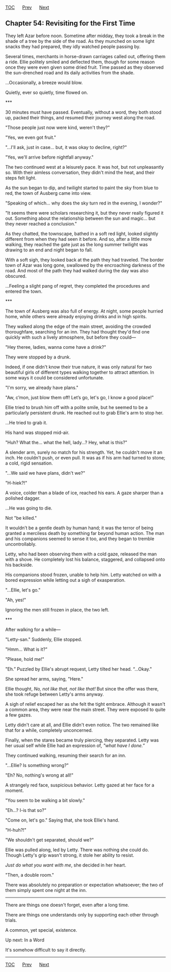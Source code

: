[TOC](../readme.md)&nbsp;&nbsp;&nbsp;&nbsp;&nbsp;&nbsp;[Prev](index_split_029.md)&nbsp;&nbsp;&nbsp;&nbsp;&nbsp;&nbsp;[Next](index_split_031.md)



## Chapter 54: Revisiting for the First Time

They left Azar before noon. Sometime after midday, they took a break in
the shade of a tree by the side of the road. As they munched on some
light snacks they had prepared, they idly watched people passing by.

Several times, merchants in horse-drawn carriages called out, offering
them a ride. Ellie politely smiled and deflected them, though for some
reason once they were even given some dried fruit. Time passed as they
observed the sun-drenched road and its daily activities from the shade.

...Occasionally, a breeze would blow.

Quietly, ever so quietly, time flowed on.

\*\*\*

30 minutes must have passed. Eventually, without a word, they both stood
up, packed their things, and resumed their journey west along the road.

"Those people just now were kind, weren't they?"

"Yes, we even got fruit."

"...I'll ask, just in case... but, it was okay to decline, right?"

"Yes, we'll arrive before nightfall anyway."

The two continued west at a leisurely pace. It was hot, but not
unpleasantly so. With their aimless conversation, they didn't mind the
heat, and their steps felt light.

As the sun began to dip, and twilight started to paint the sky from blue
to red, the town of Ausberg came into view.

"Speaking of which... why does the sky turn red in the evening, I
wonder?"

"It seems there were scholars researching it, but they never really
figured it out. Something about the relationship between the sun and
magic... but they never reached a conclusion."

As they chatted, the townscape, bathed in a soft red light, looked
slightly different from when they had seen it before. And so, after a
little more walking, they reached the gate just as the long summer
twilight was drawing to an end and night began to fall.

With a soft sigh, they looked back at the path they had traveled. The
border town of Azar was long gone, swallowed by the encroaching darkness
of the road. And most of the path they had walked during the day was
also obscured.

...Feeling a slight pang of regret, they completed the procedures and
entered the town.

\*\*\*

The town of Ausberg was also full of energy. At night, some people
hurried home, while others were already enjoying drinks and in high
spirits.

They walked along the edge of the main street, avoiding the crowded
thoroughfare, searching for an inn. They had thought they'd find one
quickly with such a lively atmosphere, but before they could—

"Hey theree, ladies, wanna come have a drink?"

They were stopped by a drunk.

Indeed, if one didn't know their true nature, it was only natural for
two beautiful girls of different types walking together to attract
attention. In some ways it could be considered unfortunate.

"I'm sorry, we already have plans."

"Aw, c’mon, just blow them off! Let’s go, let's go, I know a good
place!"

Ellie tried to brush him off with a polite smile, but he seemed to be a
particularly persistent drunk. He reached out to grab Ellie's arm to
stop her.

...He tried to grab it.

His hand was stopped mid-air.

"Huh? What the... what the hell, lady...? Hey, what is this?"

A slender arm, surely no match for his strength. Yet, he couldn't move
it an inch. He couldn't push, or even pull. It was as if his arm had
turned to stone; a cold, rigid sensation.

"...We said we have plans, didn't we?"

"H-hiek?!"

A voice, colder than a blade of ice, reached his ears. A gaze sharper
than a polished dagger.

...He was going to die.

Not "be killed."

It wouldn’t be a gentle death by human hand; it was the terror of being
granted a merciless death by something far beyond human action. The man
and his companions seemed to sense it too, and they began to tremble
uncontrollably.

Letty, who had been observing them with a cold gaze, released the man
with a shove. He completely lost his balance, staggered, and collapsed
onto his backside.

His companions stood frozen, unable to help him. Letty watched on with a
bored expression while letting out a sigh of exasperation.

"...Ellie, let's go."

"Ah, yes!"

Ignoring the men still frozen in place, the two left.

\*\*\*

After walking for a while—

"Letty-san." Suddenly, Ellie stopped.

"Hmm... What is it?"

"Please, hold me!"

"Eh.” Puzzled by Ellie's abrupt request, Letty tilted her head.
“...Okay."

She spread her arms, saying, "Here."

Ellie thought, *No, not like that, not like that!* But since the offer
was there, she took refuge between Letty's arms anyway.

A sigh of relief escaped her as she felt the tight embrace. Although it
wasn't a common area, they were near the main street. They were exposed
to quite a few gazes.

Letty didn't care at all, and Ellie didn't even notice. The two remained
like that for a while, completely unconcerned.

Finally, when the stares became truly piercing, they separated. Letty
was her usual self while Ellie had an expression of, *"what have I
done.”*

They continued walking, resuming their search for an inn.

"...Ellie? Is something wrong?"

"Eh? No, nothing's wrong at all!"

A strangely red face, suspicious behavior. Letty gazed at her face for a
moment.

"You seem to be walking a bit slowly."

"Eh...? I-is that so?"

"Come on, let's go." Saying that, she took Ellie's hand.

"H-huh?!"

"We shouldn't get separated, should we?"

Ellie was pulled along, led by Letty. There was nothing she could do.
Though Letty's grip wasn't strong, it stole her ability to resist.

*Just do what you want with me*, she decided in her heart.

"Then, a double room."

There was absolutely no preparation or expectation whatsoever; the two
of them simply spent one night at the inn.

------------------------------------------------------------------------

There are things one doesn't forget, even after a long time.

There are things one understands only by supporting each other through
trials.

A common, yet special, existence.

Up next: In a Word

It's somehow difficult to say it directly.


---
[TOC](../readme.md)&nbsp;&nbsp;&nbsp;&nbsp;&nbsp;&nbsp;[Prev](index_split_029.md)&nbsp;&nbsp;&nbsp;&nbsp;&nbsp;&nbsp;[Next](index_split_031.md)

